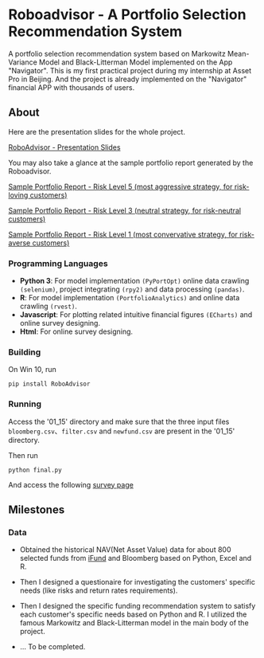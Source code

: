 # Roboadvisor - A Portfolio Selection Recommendation System
A portfolio selection recommendation system based on Markowitz Mean-Variance Model and Black-Litterman Model implemented on the App "Navigator".
This is my first practical project during my internship at Asset Pro in Beijing. And the project is already implemented on the "Navigator" financial APP with thousands of users.


## About

Here are the presentation slides for the whole project.

[RoboAdvisor - Presentation Slides](https://github.com/PeterQiu0516/RoboAdvisor/raw/master/01_13/%E5%9F%BA%E4%BA%8EMarkowitz%20Mean-Variance%E4%B8%8EBlack-Litterman%E7%90%86%E8%AE%BA%E7%9A%84%E8%B5%84%E4%BA%A7%E9%85%8D%E7%BD%AE%E6%A8%A1%E5%9E%8B%E2%80%94%E2%80%94%E6%9C%AA%E6%9D%A5%E8%88%AA%E6%B5%B7%E5%AE%B6RoboAdvisor%E6%96%B0%E5%8A%9F%E8%83%BD%E4%BB%8B%E7%BB%8D.pdf)

You may also take a glance at the sample portfolio report generated by the Roboadvisor.

[Sample Portfolio Report - Risk Level 5 (most aggressive strategy, for risk-loving customers)](https://github.com/PeterQiu0516/RoboAdvisor/raw/master/Sample%20Portfolio%20Report%20-%20Risk%20Level%205.pdf)

[Sample Portfolio Report - Risk Level 3 (neutral strategy, for risk-neutral customers)](https://github.com/PeterQiu0516/RoboAdvisor/raw/master/Sample%20Portfolio%20Report%20-%20Risk%20Level%203.pdf)

[Sample Portfolio Report - Risk Level 1 (most convervative strategy, for risk-averse customers)](https://github.com/PeterQiu0516/RoboAdvisor/raw/master/Sample%20Portfolio%20Report%20-%20Risk%20Level%201.pdf)

### Programming Languages

+ **Python 3**: For model implementation `(PyPortOpt)` online data crawling `(selenium)`, project integrating `(rpy2)` and data processing `(pandas)`.
+ **R**: For model implementation `(PortfolioAnalytics)` and online data crawling `(rvest)`.
+ **Javascript**: For plotting related intuitive financial figures `(ECharts)` and online survey designing.
+ **Html**: For online survey designing.

### Building

On Win 10, run

```
pip install RoboAdvisor
```

### Running
Access the '01_15' directory and make sure that the three input files `bloomberg.csv`、`filter.csv` and `newfund.csv` are present in the '01_15' directory.

Then run

```
python final.py
```

And access the following [survey page](localhost:9000)




## Milestones

### Data
+  Obtained the historical NAV(Net Asset Value) data for about 800 selected funds from [iFund](https://www.ifund.com.hk/en/companies/) and Bloomberg based on Python, Excel and R.

+  Then I designed a questionaire for investigating the customers' specific needs (like risks and return rates requirements).

+  Then I designed the specific funding recommendation system to satisfy each customer's specific needs based on Python and R. I utilized the famous Markowitz and Black-Litterman model in the main body of the project.

+ ... To be completed.
